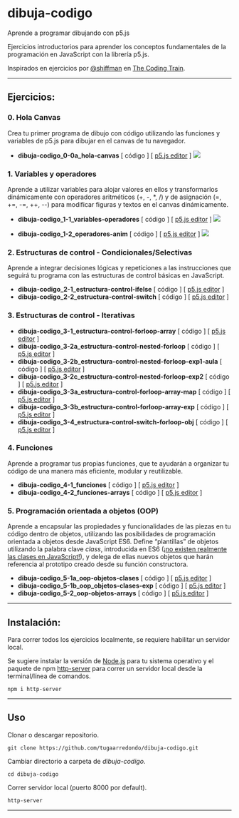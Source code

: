 # dibuja-codigo
Aprende a programar dibujando con p5.js

Ejercicios introductorios para aprender los conceptos fundamentales de la programación en JavaScript con la librería p5.js.

Inspirados en ejercicios por [@shiffman](https://github.com/CodingTrain/website) en [The Coding Train](https://www.youtube.com/playlist?list=PLRqwX-V7Uu6Zy51Q-x9tMWIv9cueOFTFA).

___

## Ejercicios:

### 0. Hola Canvas
Crea tu primer programa de dibujo con código utilizando las funciones y variables de p5.js para dibujar en el canvas de tu navegador.
- **dibuja-codigo_0-0a_hola-canvas** [ código ] [ [p5.js editor](https://editor.p5js.org/tugaarredondo/sketches/OBzRNYFyg) ]
![](https://media.giphy.com/media/cm05AHjWmKReWLaQMb/giphy.gif)


### 1. Variables y operadores
Aprende a utilizar variables para alojar valores en ellos y transformarlos dinámicamente con operadores aritméticos (+, -, *, /) y de asignación (=, +=, -=, ++, --) para modificar figuras y textos en el canvas dinámicamente. 

- **dibuja-codigo_1-1_variables-operadores** [ código ] [ [p5.js editor](https://editor.p5js.org/tugaarredondo/sketches/e_zZqoeLI) ]
![](https://media.giphy.com/media/TK4ftDQUpNuZxr1wGt/giphy.gif)

- **dibuja-codigo_1-2_operadores-anim** [ código ] [ [p5.js editor](https://editor.p5js.org/tugaarredondo/sketches/QdAB6x_1jj) ]
![](https://media.giphy.com/media/JmgOodqh5Au4a4FxaS/giphy.gif)


### 2. Estructuras de control - Condicionales/Selectivas
Aprende a integrar decisiones lógicas y repeticiones a las instrucciones que seguirá tu programa con las estructuras de control básicas en JavaScript.
- **dibuja-codigo_2-1_estructura-control-ifelse** [ código ] [ [p5.js editor](https://editor.p5js.org/tugaarredondo/sketches/xb-vIMLR) ]
- **dibuja-codigo_2-2_estructura-control-switch** [ código ] [ [p5.js editor](https://editor.p5js.org/tugaarredondo/sketches/dv1HXGCQ) ]


### 3. Estructuras de control - Iterativas
- **dibuja-codigo_3-1_estructura-control-forloop-array** [ código ] [ [p5.js editor](https://editor.p5js.org/tugaarredondo/sketches/Pbjx3WVl) ]
- **dibuja-codigo_3-2a_estructura-control-nested-forloop** [ código ] [ [p5.js editor](https://editor.p5js.org/tugaarredondo/sketches/7_5maDD9) ]
- **dibuja-codigo_3-2b_estructura-control-nested-forloop-exp1-aula** [ código ] [ [p5.js editor](https://editor.p5js.org/tugaarredondo/sketches/4smm3NMG) ]
- **dibuja-codigo_3-2c_estructura-control-nested-forloop-exp2** [ código ] [ [p5.js editor](https://editor.p5js.org/tugaarredondo/sketches/NCXg_q_L) ]
- **dibuja-codigo_3-3a_estructura-control-forloop-array-map** [ código ] [ [p5.js editor](https://editor.p5js.org/tugaarredondo/sketches/2udcp_EIU) ]
- **dibuja-codigo_3-3b_estructura-control-forloop-array-exp** [ código ] [ [p5.js editor](https://editor.p5js.org/tugaarredondo/sketches/_rkHb19D) ]
- **dibuja-codigo_3-4_estructura-control-switch-forloop-obj** [ código ] [ [p5.js editor](https://editor.p5js.org/tugaarredondo/sketches/DUOBEUnZ) ]


### 4. Funciones
Aprende a programar tus propias funciones, que te ayudarán a organizar tu código de una manera más eficiente, modular y reutilizable.

- **dibuja-codigo_4-1_funciones** [ código ] [ [p5.js editor](https://editor.p5js.org/tugaarredondo/sketches/eb3u99XqZ) ]
- **dibuja-codigo_4-2_funciones-arrays** [ código ] [ [p5.js editor](https://editor.p5js.org/tugaarredondo/sketches/6ZsYRDbc) ]


### 5. Programación orientada a objetos (OOP)
Aprende a encapsular las propiedades y funcionalidades de las piezas en tu código dentro de objetos, utilizando las posibilidades de programación orientada a objetos desde JavaScript ES6. Define “plantillas” de objetos utilizando la palabra clave *class*, introducida en ES6 ([¡no existen realmente las clases en JavaScript!](https://github.com/getify/You-Dont-Know-JS/blob/2nd-ed/objects-classes/ch4.md)), y delega de ellas nuevos objetos que harán referencia al prototipo creado desde su función constructora.
- **dibuja-codigo_5-1a_oop-objetos-clases** [ código ] [ [p5.js editor](https://editor.p5js.org/tugaarredondo/sketches/oNDsEpfj) ]
- **dibuja-codigo_5-1b_oop_objetos-clases-exp** [ código ] [ [p5.js editor](https://editor.p5js.org/tugaarredondo/sketches/JswtVPh1) ]
- **dibuja-codigo_5-2_oop-objetos-arrays** [ código ] [ [p5.js editor](https://editor.p5js.org/tugaarredondo/sketches/VGgIzyOh) ]


___ 

## Instalación:
Para correr todos los ejercicios localmente, se requiere habilitar un servidor local.

Se sugiere instalar la versión de [Node.js](https://nodejs.org/en/download/) para tu sistema operativo y el paquete de npm [http-server](https://www.npmjs.com/package/http-server) para correr un servidor local desde la terminal/línea de comandos.

```
npm i http-server
````
___

## Uso

Clonar o descargar repositorio.
```
git clone https://github.com/tugaarredondo/dibuja-codigo.git
```

Cambiar directorio a carpeta de *dibuja-codigo*.

```
cd dibuja-codigo
```

Correr servidor local (puerto 8000 por default).
```
http-server
```

____
